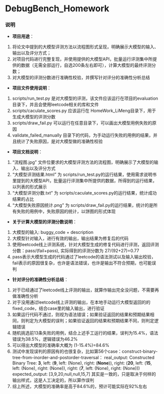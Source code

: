 # DebugBench_Homework

### 说明

- **项目用途**：
1. 将论文中提到的大模型评测方法以流程图形式呈现，明确展示大模型的输入、输出以及评分方式；
2. 对项目代码进行完整复现，并使用提供的大模型API，批量运行评测集中所提供的数据（无需全部运行，自选200条左右即可），计算大模型的最终评测分数；
3. 对大模型的评测分数进行准确性校验，并撰写针对评分的准确性分析总结
   
- **项目文件使用说明**：
1. scripts/run_test.py 是对大模型的评测，该文件应该运行在项目的evaluation目录下，并且会使用leetcode相关的库和文件
2. scripts/caculate_scores.py 应该运行在 HomeWork_LiMeng目录下，用于生成大模型的评测分数
3. scripts/draw_fail.py 可以运行在任意目录下，可以画出大模型用例失败的原因
4. validate_failed_manually 目录下的代码，为手动运行失败的用例的结果，并且统计了失败原因，是对大模型做的准确性校验
   
- **项目文档说明**：
1. “流程图.jpg” 文件位要求的大模型评测方法的流程图，明确展示了大模型的输入、输出以及评分方式
2. “大模型评测结果.html” 为 scripts/run_test.py的运行结果，使用需求说明书里提到的大模型API，批量运行评测集中所提供的数据，所得到的运行结果，以列表的形式展示
3. “大模型评测分数.txt” 为 scripts/caculate_scores.py的运行结果，统计成功结果的占比
4. “大模型失败原因统计.png” 为 scripts/draw_fail.py的运行结果，统计的是所有失败的用例中，失败原因的统计，以饼图的形式体现
   
- **关于计算大模型的评测分数说明**：
1. 大模型的输入: buggy_code + description
2. 大模型针对输入，进行有效的输出，输出结果为修复后的代码
3. 使用leetcode线上评测系统，针对大模型生成的修复代码进行评测，返回评测分数：pass/(fail+pass), 实际得到的评测分数为 27/(92+27)=0.77
4. pass表示大模型生成的代码通过了leetcode的语法测试以及输入输出校验，fail表示的原因很复杂，也许是语法错误，也许是输出不符合预期，也可能误判 

- **针对评分的准确性分析总结**：
1. 对于已经通过了leetcode线上评测的输出，就算作输出完全没问题，不需要再做准确性分析
2. 对于没用通过leetcode线上评测的输出，在本地手动运行大模型返回的的fixed_code，结合case里的输入输出，进行验证
3. 如果运行代码不通过，则视为语法错误；如果验证返回的结果和预期结果相同，则判定为大模型的误判；如果验证返回的结果和预期结果不同，则判定逻辑错误
4. 随机挑选前13条失败的用例，结合上述手工运行的结果，误判为15.4%，语法错误为38.5%，逻辑错误为46.2%
5. 可以得出大模型的准确率大概为 (1-15.4%)=84.6%
6. 测试中发现误判的原因有的也很复杂，比如第56个case：construct-binary-tree-from-inorder-and-postorder-traversal：
      real_output: Constructed Binary Tree: **3**, left: (**9**, left: (None), right: (**None**)), right: (**20**, left: (**15**, left: (None), right: (None)), right: (**7**, left: (None), right: (None)))
      expected_output: [3,9,20,null,null,15,7]
   其实是一致的，只是取决于何样的输出样式，这是人工决定的，所以算作误判
7. 综上所述，大模型的准确率是高于84.6%的，预计可能实际在92%左右


